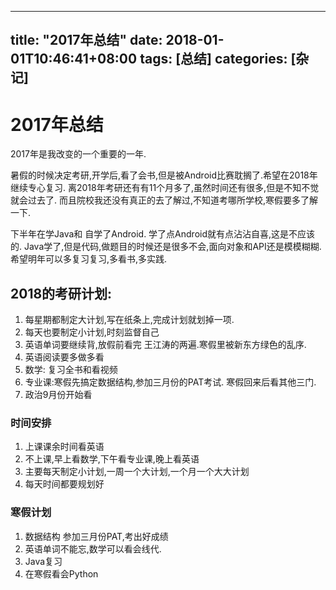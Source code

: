 
---
title: "2017年总结"
date: 2018-01-01T10:46:41+08:00
tags: [总结]
categories: [杂记]
---

# 2017年总结
2017年是我改变的一个重要的一年.

暑假的时候决定考研,开学后,看了会书,但是被Android比赛耽搁了.希望在2018年继续专心复习.  离2018年考研还有有11个月多了,虽然时间还有很多,但是不知不觉就会过去了.  而且院校我还没有真正的去了解过,不知道考哪所学校,寒假要多了解一下.

 下半年在学Java和 自学了Android. 学了点Android就有点沾沾自喜,这是不应该的.
 Java学了,但是代码,做题目的时候还是很多不会,面向对象和API还是模模糊糊.希望明年可以多复习复习,多看书,多实践.

## 2018的考研计划:  
 1. 每星期都制定大计划,写在纸条上,完成计划就划掉一项.  
 2. 每天也要制定小计划,时刻监督自己  
 3. 英语单词要继续背,放假前看完 王江涛的两遍.寒假里被新东方绿色的乱序.
 4. 英语阅读要多做多看
 5. 数学: 复习全书和看视频
 6. 专业课:寒假先搞定数据结构,参加三月份的PAT考试. 寒假回来后看其他三门.
 7. 政治9月份开始看  

### 时间安排
1. 上课课余时间看英语
2. 不上课,早上看数学,下午看专业课,晚上看英语
3. 主要每天制定小计划,一周一个大计划,一个月一个大大计划
4. 每天时间都要规划好

### 寒假计划
1. 数据结构 参加三月份PAT,考出好成绩
2. 英语单词不能忘,数学可以看会线代.
3. Java复习
4. 在寒假看会Python
